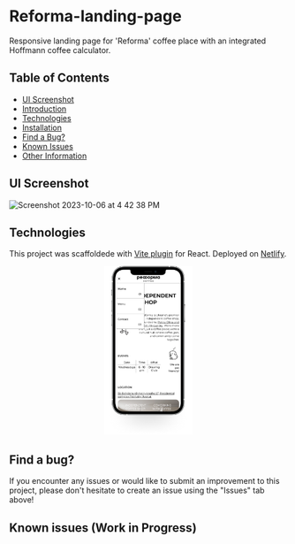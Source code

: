 # Reforma-landing-page
Responsive landing page for 'Reforma' coffee place with an integrated Hoffmann coffee calculator.

## Table of Contents

- [UI Screenshot](#ui-screenshot)
- [Introduction](#introduction)
- [Technologies](#technologies)
- [Installation](#installation)
- [Find a Bug?](#find-a-bug)
- [Known Issues](#known-issues-work-in-progress)
- [Other Information](#other-information)

## UI Screenshot 

<img width="1000" alt="Screenshot 2023-10-06 at 4 42 38 PM" src="./public/readme/preview.png" >

## Technologies
This project was scaffoldede with [Vite plugin](https://vitejs.dev) for React.
Deployed on [Netlify](https://www.netlify.com).

<p align="center">
  <img src="./public/readme/mobile.png" width="160">
</p>

## Find a bug? 

If you encounter any issues or would like to submit an improvement to this project, please don't hesitate to create an issue using the "Issues" tab above!

## Known issues (Work in Progress)


<!-- Reforma coffee landing page + Hoffmann coffee calculator. Build on React + Firebase to collect google subscription + EmailJS + Image Changer + Create Loading Page -->
